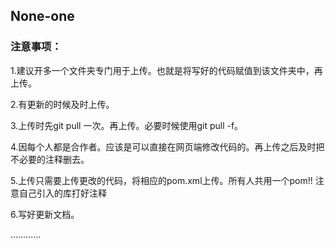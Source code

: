 ## None-one
### 注意事项：
1.建议开多一个文件夹专门用于上传。也就是将写好的代码赋值到该文件夹中，再上传。

2.有更新的时候及时上传。

3.上传时先git pull 一次。再上传。必要时候使用git pull -f。

4.因每个人都是合作者。应该是可以直接在网页端修改代码的。再上传之后及时把不必要的注释删去。

5.上传只需要上传更改的代码，将相应的pom.xml上传。所有人共用一个pom!! 注意自己引入的库打好注释

6.写好更新文档。

…………

